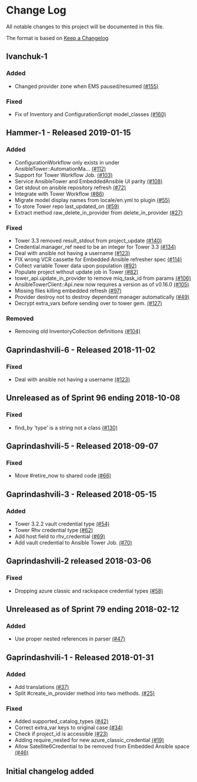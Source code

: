 # Change Log

All notable changes to this project will be documented in this file.

The format is based on [Keep a Changelog](http://keepachangelog.com/en/1.0.0/)


## Ivanchuk-1

### Added
- Changed provider zone when EMS paused/resumed [(#155)](https://github.com/ManageIQ/manageiq-providers-ansible_tower/pull/155)

### Fixed
- Fix of Inventory and ConfigurationScript model_classes [(#160)](https://github.com/ManageIQ/manageiq-providers-ansible_tower/pull/160)

## Hammer-1 - Released 2019-01-15

### Added
- ConfigurationWorkflow only exists in under AnsibleTower::AutomationMa… [(#112)](https://github.com/ManageIQ/manageiq-providers-ansible_tower/pull/112)
- Support for Tower Workflow Job. [(#103)](https://github.com/ManageIQ/manageiq-providers-ansible_tower/pull/103)
- Service AnsibleTower and EmbeddedAnsible UI parity [(#108)](https://github.com/ManageIQ/manageiq-providers-ansible_tower/pull/108)
- Get stdout on ansible repository refresh [(#72)](https://github.com/ManageIQ/manageiq-providers-ansible_tower/pull/72)
- Integrate with Tower Workflow [(#86)](https://github.com/ManageIQ/manageiq-providers-ansible_tower/pull/86)
- Migrate model display names from locale/en.yml to plugin [(#55)](https://github.com/ManageIQ/manageiq-providers-ansible_tower/pull/55)
- To store Tower repo last_updated_on [(#59)](https://github.com/ManageIQ/manageiq-providers-ansible_tower/pull/59)
- Extract method raw_delete_in_provider from delete_in_provider [(#27)](https://github.com/ManageIQ/manageiq-providers-ansible_tower/pull/27)

### Fixed
- Tower 3.3 removed result_stdout from project_update [(#140)](https://github.com/ManageIQ/manageiq-providers-ansible_tower/pull/140)
- Credential.manager_ref need to be an integer for Tower 3.3 [(#134)](https://github.com/ManageIQ/manageiq-providers-ansible_tower/pull/134)
- Deal with ansible not having a username [(#123)](https://github.com/ManageIQ/manageiq-providers-ansible_tower/pull/123)
- FIX wrong VCR cassette for Embedded Ansible refresher spec [(#114)](https://github.com/ManageIQ/manageiq-providers-ansible_tower/pull/114)
- Collect variable Tower data upon population [(#92)](https://github.com/ManageIQ/manageiq-providers-ansible_tower/pull/92)
- Populate project without update job in Tower [(#82)](https://github.com/ManageIQ/manageiq-providers-ansible_tower/pull/82)
- tower_api.update_in_provider to remove miq_task_id from params [(#106)](https://github.com/ManageIQ/manageiq-providers-ansible_tower/pull/106)
- AnsibleTowerClient::Api.new now requires a version as of v0.16.0 [(#105)](https://github.com/ManageIQ/manageiq-providers-ansible_tower/pull/105)
- Missing files killing embedded refresh [(#97)](https://github.com/ManageIQ/manageiq-providers-ansible_tower/pull/97)
- Provider destroy not to destroy dependent manager automatically [(#49)](https://github.com/ManageIQ/manageiq-providers-ansible_tower/pull/49)
- Decrypt extra_vars before sending over to tower gem. [(#127)](https://github.com/ManageIQ/manageiq-providers-ansible_tower/pull/127)

### Removed
- Removing old InventoryCollection definitions [(#104)](https://github.com/ManageIQ/manageiq-providers-ansible_tower/pull/104)

## Gaprindashvili-6 - Released 2018-11-02

### Fixed
- Deal with ansible not having a username [(#123)](https://github.com/ManageIQ/manageiq-providers-ansible_tower/pull/123)

## Unreleased as of Sprint 96 ending 2018-10-08

### Fixed
- find_by 'type' is a string not a class [(#130)](https://github.com/ManageIQ/manageiq-providers-ansible_tower/pull/130)

## Gaprindashvili-5 - Released 2018-09-07

### Fixed
- Move #retire_now to shared code [(#66)](https://github.com/ManageIQ/manageiq-providers-ansible_tower/pull/66)

## Gaprindashvili-3 - Released 2018-05-15

### Added
- Tower 3.2.2 vault credential type [(#54)](https://github.com/ManageIQ/manageiq-providers-ansible_tower/pull/54)
- Tower Rhv credential type [(#62)](https://github.com/ManageIQ/manageiq-providers-ansible_tower/pull/62)
- Add host field to rhv_credential [(#69)](https://github.com/ManageIQ/manageiq-providers-ansible_tower/pull/69)
- Add vault credential to Ansible Tower Job. [(#70)](https://github.com/ManageIQ/manageiq-providers-ansible_tower/pull/70)

## Gaprindashvili-2 released 2018-03-06

### Fixed
- Dropping azure classic and rackspace credential types [(#58)](https://github.com/ManageIQ/manageiq-providers-ansible_tower/pull/58)

## Unreleased as of Sprint 79 ending 2018-02-12

### Added
- Use proper nested references in parser [(#47)](https://github.com/ManageIQ/manageiq-providers-ansible_tower/pull/47)

## Gaprindashvili-1 - Released 2018-01-31

### Added
- Add translations [(#37)](https://github.com/ManageIQ/manageiq-providers-ansible_tower/pull/37)
- Split #create_in_provider method into two methods. [(#25)](https://github.com/ManageIQ/manageiq-providers-ansible_tower/pull/25)

### Fixed
- Added supported_catalog_types [(#42)](https://github.com/ManageIQ/manageiq-providers-ansible_tower/pull/42)
- Correct extra_var keys to original case [(#34)](https://github.com/ManageIQ/manageiq-providers-ansible_tower/pull/34)
- Check if project_id is accessible [(#23)](https://github.com/ManageIQ/manageiq-providers-ansible_tower/pull/23)
- Adding require_nested for new azure_classic_credential [(#19)](https://github.com/ManageIQ/manageiq-providers-ansible_tower/pull/19)
- Allow Satellite6Credential to be removed from Embedded Ansible space [(#46)](https://github.com/ManageIQ/manageiq-providers-ansible_tower/pull/46)

## Initial changelog added
